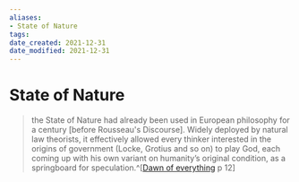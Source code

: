 ```yaml
---
aliases: 
- State of Nature
tags: 
date_created: 2021-12-31
date_modified: 2021-12-31
---
```


# State of Nature
> the State of Nature had already been used in European philosophy for a century [before Rousseau's Discourse]. Widely deployed by natural law theorists, it effectively allowed every thinker interested in the origins of government (Locke, Grotius and so on) to play God, each coming up with his own variant on humanity’s original condition, as a springboard for speculation.^[[Dawn of everything](dawn_of_everything_graeber_wengrow.md) p 12]